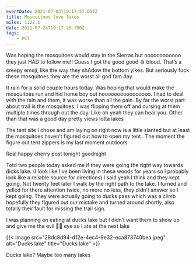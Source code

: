 ```yaml
---
eventDate: 2021-07-03T19:17:57.657Z
title: Mosquitoes love lakes
miles: 1122.1
date: 2021-07-24T19:17:29.790Z
tags: 
    - PCT
---
```





Was hoping the mosquitoes would stay in the Sierras but nooooooooooo they just HAD to follow me!! Guess I got the good good 🩸 blood. That’s a creepy emoji, like the way they shAdow the bottom yikes. But seriously fuck these mosquitoes they are the worst all god fam day.



It rain for a solid couple hours today. Was hoping that would make the mosquitoes run and hid home boy but noooooooooooooooo. I had to deal with the rain and them, it was worse than all the pain. By far the worst part about trail is the mosquitoes. I was flipping them off and cursing at them multiple times through out the day. Like oh yeah they can hear you. Other than that was a good day pretty views lotta lakes 



The tent site I chose and am laying on right now is a little slanted but at least the mosquitoes haven’t figured out how to open my tent . The moment the figure out tent zippers is my last moment outdoors 



Real happy cherry post tonight goodnight 



Totd two people today asked me if they were going the right way towards dicks lake. (I look like I’ve been living in these woods for years so I probably look like a reliable source for directions) I said yeah I think and they kept going. Not twenty feet later I walk by the right path to the lake. I turned and yelled for there attention twice, no more no less, they didn’t answer so I kept going. They were actually going to ducks pass which was a climb hopefully they figured out our mistake and turned around shortly, also totally their fault for missing the trail sign.



I was planning on eating at ducks lake but I didn’t want them to show up and give me the evil 🦹‍♀️ eye so I ate at the next lake



{{< image src="28dc8d94-d12e-4ec4-9e32-eca873740bea.jpeg" alt="Ducks lake" title="Ducks lake" >}}

Ducks lake? Maybe too many lakes